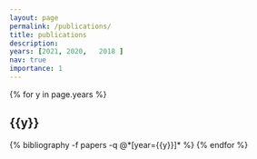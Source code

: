 ```yaml
---
layout: page
permalink: /publications/
title: publications
description: 
years: [2021, 2020,   2018 ]
nav: true
importance: 1
---
```


<div class="publications">

{% for y in page.years %}
  <h2 class="year">{{y}}</h2>
  {% bibliography -f papers -q @*[year={{y}}]* %}
{% endfor %}

</div>
